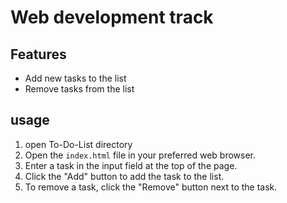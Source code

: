 # Web development track
## Features
- Add new tasks to the list
- Remove tasks from the list
## usage
1. open To-Do-List directory
2. Open the `index.html` file in your preferred web browser.
3. Enter a task in the input field at the top of the page.
4. Click the "Add" button to add the task to the list.
5. To remove a task, click the "Remove" button next to the task.